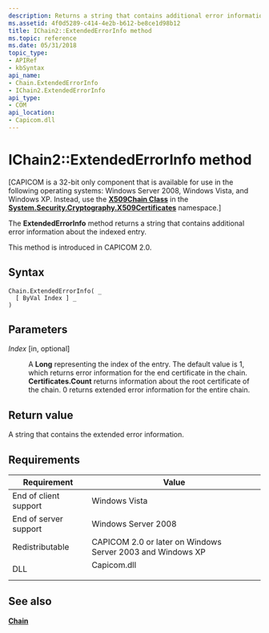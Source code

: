 ```yaml
---
description: Returns a string that contains additional error information about the indexed entry.
ms.assetid: 4f0d5289-c414-4e2b-b612-be8ce1d98b12
title: IChain2::ExtendedErrorInfo method
ms.topic: reference
ms.date: 05/31/2018
topic_type:
- APIRef
- kbSyntax
api_name:
- Chain.ExtendedErrorInfo
- IChain2.ExtendedErrorInfo
api_type:
- COM
api_location:
- Capicom.dll
---
```


# IChain2::ExtendedErrorInfo method

\[CAPICOM is a 32-bit only component that is available for use in the following operating systems: Windows Server 2008, Windows Vista, and Windows XP. Instead, use the [**X509Chain Class**](/dotnet/api/system.security.cryptography.x509certificates.x509chain?view=netcore-3.1) in the [**System.Security.Cryptography.X509Certificates**](/dotnet/api/system.security.cryptography.x509certificates.publickey.-ctor?view=netcore-3.1) namespace.\]

The **ExtendedErrorInfo** method returns a string that contains additional error information about the indexed entry.

This method is introduced in CAPICOM 2.0.

## Syntax


```VB
Chain.ExtendedErrorInfo( _
  [ ByVal Index ] _
)
```



## Parameters

<dl> <dt>

*Index* \[in, optional\]
</dt> <dd>

A **Long** representing the index of the entry. The default value is 1, which returns error information for the end certificate in the chain. **Certificates.Count** returns information about the root certificate of the chain. 0 returns extended error information for the entire chain.

</dd> </dl>

## Return value

A string that contains the extended error information.

## Requirements



| Requirement | Value |
|----------------------------------|----------------------------------------------------------------------------------------|
| End of client support<br/> | Windows Vista<br/>                                                               |
| End of server support<br/> | Windows Server 2008<br/>                                                         |
| Redistributable<br/>       | CAPICOM 2.0 or later on Windows Server 2003 and Windows XP<br/>                  |
| DLL<br/>                   | <dl> <dt>Capicom.dll</dt> </dl> |



## See also

<dl> <dt>

[**Chain**](chain.md)
</dt> </dl>

 

 
